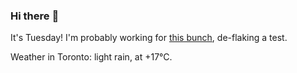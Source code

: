 ### Hi there :wave:

It's Tuesday! I'm probably working for [this bunch](https://github.com/kohofinancial), de-flaking a test.

Weather in Toronto: light rain, at +17°C.
